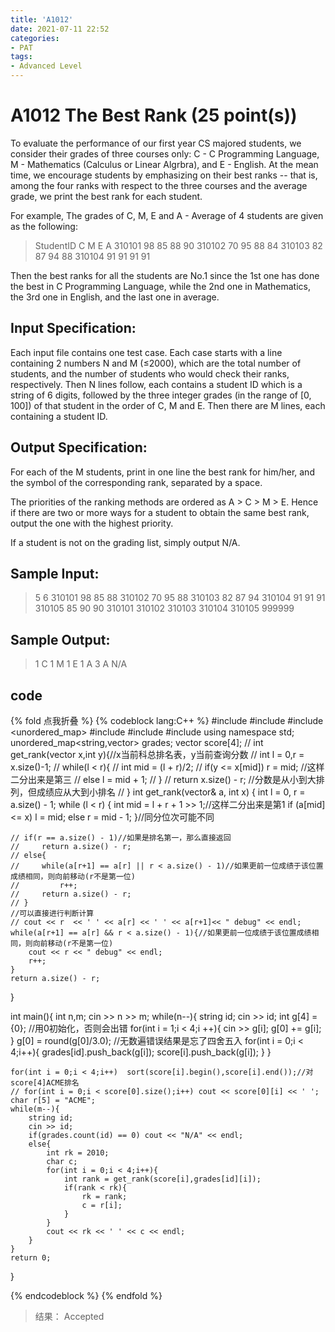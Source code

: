 ```yaml
---
title: 'A1012'
date: 2021-07-11 22:52
categories:
- PAT
tags:
- Advanced Level
---
```

# A1012 The Best Rank (25 point(s))
To evaluate the performance of our first year CS majored students, we consider their grades of three courses only: C - C Programming Language, M - Mathematics (Calculus or Linear Algrbra), and E - English. At the mean time, we encourage students by emphasizing on their best ranks -- that is, among the four ranks with respect to the three courses and the average grade, we print the best rank for each student.
<!-- more -->
For example, The grades of C, M, E and A - Average of 4 students are given as the following:

> StudentID  C  M  E  A
> 310101     98 85 88 90
> 310102     70 95 88 84
> 310103     82 87 94 88
> 310104     91 91 91 91

Then the best ranks for all the students are No.1 since the 1st one has done the best in C Programming Language, while the 2nd one in Mathematics, the 3rd one in English, and the last one in average.

## Input Specification:
Each input file contains one test case. Each case starts with a line containing 2 numbers N and M (≤2000), which are the total number of students, and the number of students who would check their ranks, respectively. Then N lines follow, each contains a student ID which is a string of 6 digits, followed by the three integer grades (in the range of [0, 100]) of that student in the order of C, M and E. Then there are M lines, each containing a student ID.

## Output Specification:
For each of the M students, print in one line the best rank for him/her, and the symbol of the corresponding rank, separated by a space.

The priorities of the ranking methods are ordered as A > C > M > E. Hence if there are two or more ways for a student to obtain the same best rank, output the one with the highest priority.

If a student is not on the grading list, simply output N/A.

## Sample Input:
> 5 6
> 310101 98 85 88
> 310102 70 95 88
> 310103 82 87 94
> 310104 91 91 91
> 310105 85 90 90
> 310101
> 310102
> 310103
> 310104
> 310105
> 999999

## Sample Output:
> 1 C
> 1 M
> 1 E
> 1 A
> 3 A
> N/A


## code
{% fold 点我折叠 %}
{% codeblock lang:C++ %}
#include <iostream>
#include <cstdio>
#include <unordered_map>
#include <vector>
#include <algorithm>
#include <cmath>
using namespace std;
unordered_map<string,vector<int>> grades;
vector<int> score[4];
// int get_rank(vector<int> x,int y){//x当前科总排名表，y当前查询分数
//     int l = 0,r =  x.size()-1;
//     while(l < r){
//         int mid = (l + r)/2;
//         if(y <= x[mid]) r = mid;  //这样二分出来是第三
//         else l = mid + 1;
//     }
//     return x.size() - r;  //分数是从小到大排列，但成绩应从大到小排名
// }
int get_rank(vector<int>& a, int x)
{
    int l = 0, r = a.size() - 1;
    while (l < r)
    {
        int mid = l + r + 1 >> 1;//这样二分出来是第1
        if (a[mid] <= x) l = mid;
        else r = mid - 1;
    }//同分位次可能不同
    
    // if(r == a.size() - 1)//如果是排名第一，那么直接返回
    //     return a.size() - r;
    // else{
    //     while(a[r+1] == a[r] || r < a.size() - 1)//如果更前一位成绩于该位置成绩相同，则向前移动(r不是第一位)
    //         r++;
    //     return a.size() - r;
    // }
    //可以直接进行判断计算
    // cout << r  << ' ' << a[r] << ' ' << a[r+1]<< " debug" << endl;
    while(a[r+1] == a[r] && r < a.size() - 1){//如果更前一位成绩于该位置成绩相同，则向前移动(r不是第一位)
        cout << r << " debug" << endl;
        r++;
    }
    return a.size() - r;
}


int main(){
    int n,m;
    cin >> n >> m;
    while(n--){
        string id;
        cin >> id;
        int g[4] = {0}; //用0初始化，否则会出错
        for(int i = 1;i < 4;i ++){
            cin >> g[i];
            g[0] += g[i];
        }
        g[0] = round(g[0]/3.0);  //无数遍错误结果是忘了四舍五入
        for(int i = 0;i < 4;i++){
            grades[id].push_back(g[i]);
            score[i].push_back(g[i]);
        }
    }
    
    for(int i = 0;i < 4;i++)  sort(score[i].begin(),score[i].end());//对score[4]ACME排名
    // for(int i = 0;i < score[0].size();i++) cout << score[0][i] << ' ';
    char r[5] = "ACME";
    while(m--){
        string id;
        cin >> id;
        if(grades.count(id) == 0) cout << "N/A" << endl;
        else{
            int rk = 2010;
            char c;
            for(int i = 0;i < 4;i++){
                int rank = get_rank(score[i],grades[id][i]);
                if(rank < rk){
                    rk = rank;
                    c = r[i];
                }
            }
            cout << rk << ' ' << c << endl;
        }
    }
    return 0;
}

{% endcodeblock %}
{% endfold %}
> 结果： Accepted
